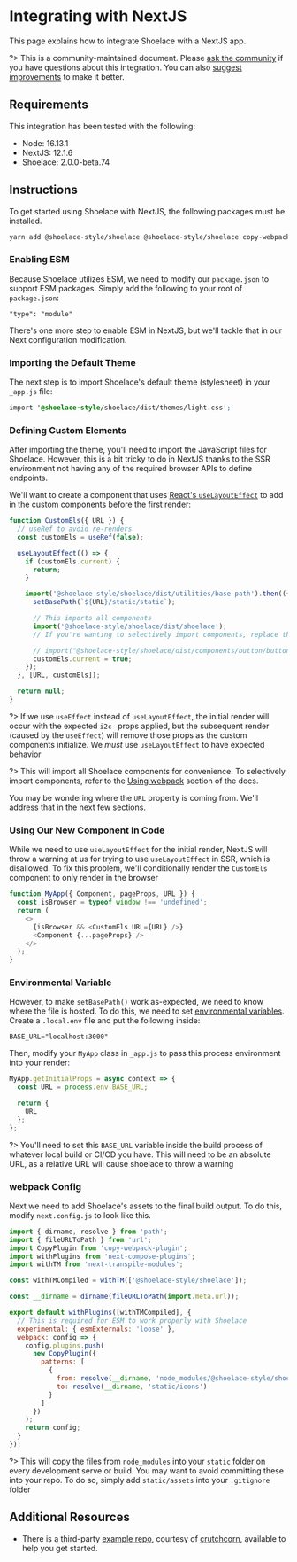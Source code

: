 # Integrating with NextJS

This page explains how to integrate Shoelace with a NextJS app.

?> This is a community-maintained document. Please [ask the community](/resources/community) if you have questions about this integration. You can also [suggest improvements](https://github.com/shoelace-style/shoelace/blob/next/docs/tutorials/integrating-with-nextjs.md) to make it better.

## Requirements

This integration has been tested with the following:

- Node: 16.13.1
- NextJS: 12.1.6
- Shoelace: 2.0.0-beta.74

## Instructions

To get started using Shoelace with NextJS, the following packages must be installed.

```bash
yarn add @shoelace-style/shoelace @shoelace-style/shoelace copy-webpack-plugin next-compose-plugins next-transpile-modules
```

### Enabling ESM

Because Shoelace utilizes ESM, we need to modify our `package.json` to support ESM packages. Simply add the following to
your root of `package.json`:

```
"type": "module"
```

There's one more step to enable ESM in NextJS, but we'll tackle that in our Next configuration modification.

### Importing the Default Theme

The next step is to import Shoelace's default theme (stylesheet) in your `_app.js` file:

```css
import '@shoelace-style/shoelace/dist/themes/light.css';
```

### Defining Custom Elements

After importing the theme, you'll need to import the JavaScript files for Shoelace. However, this is a bit tricky to do in NextJS thanks to the SSR environment not having any of the required browser APIs to define endpoints.

We'll want to create a component that uses [React's `useLayoutEffect`](https://reactjs.org/docs/hooks-reference.html#uselayouteffect) to add in the custom components before the first render:

```javascript
function CustomEls({ URL }) {
  // useRef to avoid re-renders
  const customEls = useRef(false);

  useLayoutEffect(() => {
    if (customEls.current) {
      return;
    }

    import('@shoelace-style/shoelace/dist/utilities/base-path').then(({ setBasePath }) => {
      setBasePath(`${URL}/static/static`);

      // This imports all components
      import('@shoelace-style/shoelace/dist/shoelace');
      // If you're wanting to selectively import components, replace this line with your own definitions

      // import("@shoelace-style/shoelace/dist/components/button/button");
      customEls.current = true;
    });
  }, [URL, customEls]);

  return null;
}
```

?> If we use `useEffect` instead of `useLayoutEffect`, the initial render will occur with the expected `i2c-` props applied, but the subsequent render (caused by the `useEffect`) will remove those props as the custom components initialize. We _must_ use `useLayoutEffect` to have expected behavior

?> This will import all Shoelace components for convenience. To selectively import components, refer to the [Using webpack](/getting-started/installation?id=using-webpack) section of the docs.

You may be wondering where the `URL` property is coming from. We'll address that in the next few sections.

### Using Our New Component In Code

While we need to use `useLayoutEffect` for the initial render, NextJS will throw a warning at us for trying to use `useLayoutEffect` in SSR, which is disallowed. To fix this problem, we'll conditionally render the `CustomEls` component to only render in the browser

```javascript
function MyApp({ Component, pageProps, URL }) {
  const isBrowser = typeof window !== 'undefined';
  return (
    <>
      {isBrowser && <CustomEls URL={URL} />}
      <Component {...pageProps} />
    </>
  );
}
```

### Environmental Variable

However, to make `setBasePath()` work as-expected, we need to know where the file is hosted. To do this, we need to set [environmental variables](https://nextjs.org/docs/basic-features/environment-variables). Create a `.local.env` file and put the following inside:

```
BASE_URL="localhost:3000"
```

Then, modify your `MyApp` class in `_app.js` to pass this process environment into your render:

```javascript
MyApp.getInitialProps = async context => {
  const URL = process.env.BASE_URL;

  return {
    URL
  };
};
```

?> You'll need to set this `BASE_URL` variable inside the build process of whatever local build or CI/CD you have. This will need to be an absolute URL, as a relative URL will cause shoelace to throw a warning

### webpack Config

Next we need to add Shoelace's assets to the final build output. To do this, modify `next.config.js` to look like this.

```javascript
import { dirname, resolve } from 'path';
import { fileURLToPath } from 'url';
import CopyPlugin from 'copy-webpack-plugin';
import withPlugins from 'next-compose-plugins';
import withTM from 'next-transpile-modules';

const withTMCompiled = withTM(['@shoelace-style/shoelace']);

const __dirname = dirname(fileURLToPath(import.meta.url));

export default withPlugins([withTMCompiled], {
  // This is required for ESM to work properly with Shoelace
  experimental: { esmExternals: 'loose' },
  webpack: config => {
    config.plugins.push(
      new CopyPlugin({
        patterns: [
          {
            from: resolve(__dirname, 'node_modules/@shoelace-style/shoelace/dist/assets/icons'),
            to: resolve(__dirname, 'static/icons')
          }
        ]
      })
    );
    return config;
  }
});
```

?> This will copy the files from `node_modules` into your `static` folder on every development serve or build. You may want to avoid committing these into your repo. To do so, simply add `static/assets` into your `.gitignore` folder

## Additional Resources

- There is a third-party [example repo](https://github.com/crutchcorn/nextjs-shoelace-example), courtesy of [crutchcorn](https://github.com/crutchcorn), available to help you get started.
